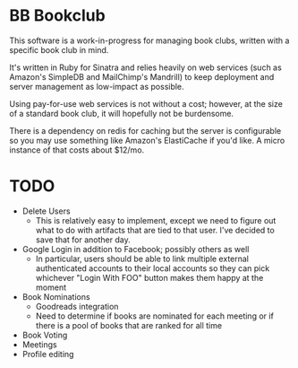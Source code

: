 # BB Bookclub

This software is a work-in-progress for managing book clubs, written with a specific book club in mind. 

It's written in Ruby for Sinatra and relies heavily on web services (such as Amazon's SimpleDB and MailChimp's Mandrill) to keep deployment and server management as low-impact as possible.

Using pay-for-use web services is not without a cost; however, at the size of a standard book club, it will hopefully not be burdensome. 

There is a dependency on redis for caching but the server is configurable so you may use something like Amazon's ElastiCache if you'd like. A micro instance of that costs about $12/mo. 

# TODO

* Delete Users
	* This is relatively easy to implement, except we need to figure out what to do with artifacts that are tied to that user. I've decided to save that for another day.
* Google Login in addition to Facebook; possibly others as well
	* In particular, users should be able to link multiple external authenticated accounts to their local accounts so they can pick whichever "Login With FOO" button makes them happy at the moment
* Book Nominations 
	* Goodreads integration
	* Need to determine if books are nominated for each meeting or if there is a pool of books that are ranked for all time
* Book Voting
* Meetings
* Profile editing